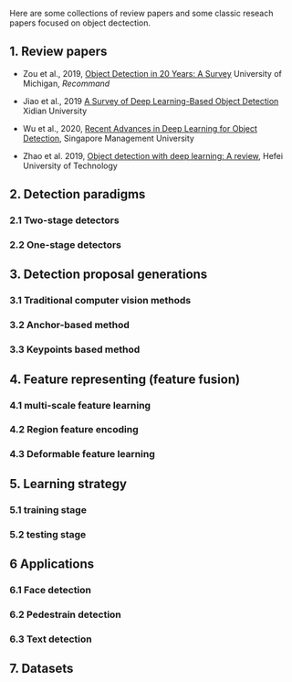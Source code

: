 Here are some collections of review papers and some classic reseach papers focused on object dectection. 

## 1. Review papers

- Zou et al., 2019, [Object Detection in 20 Years: A Survey](https://arxiv.org/abs/1905.05055) University of Michigan, *Recommand*

- Jiao et al., 2019 [A Survey of Deep Learning-Based Object Detection](https://ieeexplore.ieee.org/abstract/document/8825470/) Xidian University

- Wu et al., 2020, [Recent Advances in Deep Learning for Object Detection](https://www.sciencedirect.com/science/article/pii/S0925231220301430), Singapore Management University

- Zhao et al. 2019, [Object detection with deep learning: A review](https://ieeexplore.ieee.org/abstract/document/8627998/), Hefei University of Technology

## 2. Detection paradigms
### 2.1 Two-stage detectors

### 2.2 One-stage detectors

## 3. Detection proposal generations
### 3.1 Traditional computer vision methods

### 3.2 Anchor-based method

### 3.3 Keypoints based method


## 4. Feature representing (feature fusion)
### 4.1 multi-scale feature learning

### 4.2 Region feature encoding

### 4.3 Deformable feature learning

## 5. Learning strategy
### 5.1 training stage


### 5.2 testing stage


## 6 Applications
### 6.1 Face detection


### 6.2 Pedestrain detection


### 6.3 Text detection


## 7. Datasets

